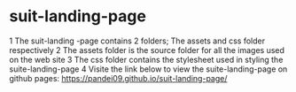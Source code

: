 # suit-landing-page
1 The suit-landing -page contains 2 folders; The assets and css folder respectively
2 The assets folder is the source folder for all the images used on the web site
3 The css folder contains the stylesheet used in styling the suite-landing-page
4 Visite the link below to view the suite-landing-page on github pages: https://pandei09.github.io/suit-landing-page/